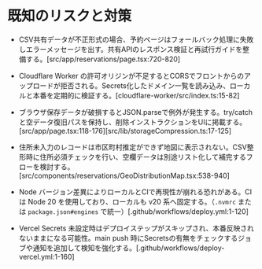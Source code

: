 # 既知のリスクと対策
- CSV共有データが不正形式の場合、予約ページはフォールバック処理に失敗しエラーメッセージを出す。共有APIのレスポンス検証と再試行ガイドを整備する。[src/app/reservations/page.tsx:720-820]
- Cloudflare Worker の許可オリジンが不足するとCORSでフロントからのアップロードが拒否される。Secrets化したドメイン一覧を読み込み、ローカルと本番を定期的に検証する。[cloudflare-worker/src/index.ts:15-82]
- ブラウザ保存データが破損するとJSON.parseで例外が発生する。try/catchと空データ復旧パスを保持し、削除インストラクションをUIに掲載する。[src/app/page.tsx:118-176][src/lib/storageCompression.ts:17-125]
- 住所未入力のレコードは市区町村推定ができず地図に表示されない。CSV整形時に住所必須チェックを行い、空欄データは別途リスト化して補完するフローを検討する。[src/components/reservations/GeoDistributionMap.tsx:538-940]

- Node バージョン差異によりローカルとCIで再現性が崩れる恐れがある。CIは Node 20 を使用しており、ローカルも v20 系へ固定する。（`.nvmrc` または `package.json#engines` で統一）[.github/workflows/deploy.yml:1-120]
- Vercel Secrets 未設定時はデプロイステップがスキップされ、本番反映されないままになる可能性。main push 時にSecretsの有無をチェックするジョブや通知を追加して検知を強化する。[.github/workflows/deploy-vercel.yml:1-160]
